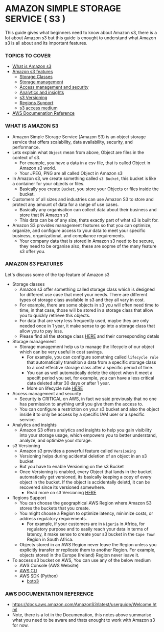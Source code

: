 # AMAZON SIMPLE STORAGE SERVICE ( S3 )
This guide gives what beginners need to know about Amazon s3, there is a lot about Amazon s3 but this guide is enought to understand what Amazon s3 is all about and its important features.

### TOPICS TO COVER
- [What is Amazon s3](https://github.com/coredataengineers/CDE-BOOTCAMP/blob/main/09_aws_cloud/02_s3/README.md#what-is-amazon-s3)
- [Amazon s3 features](https://github.com/coredataengineers/CDE-BOOTCAMP/blob/main/09_aws_cloud/02_s3/README.md#amazon-s3-features)
  - [Storage Classes](https://github.com/coredataengineers/CDE-BOOTCAMP/blob/main/09_aws_cloud/02_s3/README.md#:~:text=of%20Amazon%20s3-,Storage%20classes,-Amazon%20s3%20offer)
  - [Storage management](https://github.com/coredataengineers/CDE-BOOTCAMP/blob/main/09_aws_cloud/02_s3/README.md#:~:text=their%20corresponding%20detals-,Storage%20management,-Storage%20management%20help)
  - [Access management and security](https://github.com/coredataengineers/CDE-BOOTCAMP/blob/main/09_aws_cloud/02_s3/README.md#:~:text=lifecycle%20rule%20HERE-,Access%20management%20and%20security,-Security%20is%20CRITICAL)
  - [Analytics and insights](https://github.com/coredataengineers/CDE-BOOTCAMP/blob/main/09_aws_cloud/02_s3/README.md#:~:text=a%20specific%20service.-,Analytics%20and%20insights,-Amazon%20S3%20offers)
  - [s3 Versioning](https://github.com/coredataengineers/CDE-BOOTCAMP/blob/main/09_aws_cloud/02_s3/README.md#:~:text=optimize%20your%20storage.-,s3%20Versioning,-Amazon%20s3%20provides)
  - [Regions Support](https://github.com/coredataengineers/CDE-BOOTCAMP/blob/main/09_aws_cloud/02_s3/README.md#:~:text=s3%20Versioning%20HERE-,Regions%20Support,-You%20can%20choose)
  - [s3 access medium](https://github.com/coredataengineers/CDE-BOOTCAMP/blob/main/09_aws_cloud/02_s3/README.md#:~:text=To%20access%20s3%20bucket%20on%20AWS%2C%20You%20can%20use%20any%20of%20the%20below%20medium)
- [AWS Documenation Reference](https://github.com/coredataengineers/CDE-BOOTCAMP/blob/main/09_aws_cloud/02_s3/README.md#aws-documentation-reference)

### WHAT IS AMAZON S3
- Amazon Simple Storage Service (Amazon S3) is an object storage service that offers scalability, data availability, security, and performance.
- Lets explain what `Object` mean from above, Object are files in the context of s3.
  - For example, you have a data in a csv file, that is called Object in Amazon s3 world.
  - Your JPEG, PNG are all called Object in Amazon s3
- In Amazon s3, we create something called `s3 Bucket`, this bucket is like a container for your objects or files.
  - Basically you create `Bucket`, you store your Objects or files inside the bucket.
- Customers of all sizes and industries can use Amazon S3 to store and protect any amount of data for a range of use cases.
  - Basically any organisation can collect data about their business and store that iN Amaozn s3
  - This data can be of any size, thats exactly part of what s3 is built for.
- Amazon S3 provides management features so that you can optimize, organize, and configure access to your data to meet your specific business, organizational, and compliance requirements.
  - Your company data that is stored in Amazon s3 need to be secure, they need to be organise also, these are sopme of the many feature s3 offer you.


### AMAZON S3 FEATURES
Let's discuss some of the top feature of Amazon s3
- Storage classes
  - Amazon s3 offer something called storage class which is designed for different use case that meet your needs. There are different types of storage class available in s3 and they all vary in cost.
  - For example, there are some objects in s3 you will often need time to time, in that case, those will be stored in a storage class that allow you to quickly retrieve this objects.
  - For data that are very less frequently used, maybe they are only needed once in 1 year, it make sense to go into a storage class that allow you to pay less.
  - Please find all the storage class [HERE](https://aws.amazon.com/s3/storage-classes/) and their corresponding detals
- Storage management
  - Storage management help us to manage the lifecycle of our object which can be very useful in cost savings.
    - For example, you can configure something called `lifecycle rule` that automatically transition a data from a specific storage class to a cost effective storage class after a specific period of time.
    - You can as well automatically delete the object when it meet a specift period you set, for example, you can have a less critical data deleted after 30 days or after 1 year.
    - More on lifecycle rule [HERE](https://docs.aws.amazon.com/AmazonS3/latest/userguide/Welcome.html#:~:text=for%20compliance%20requirements.-,S3%20Lifecycle,-%E2%80%93%20Configure%20a%20lifecycle)
- Access management and security
  - Security is CRITICAL on AWS, in fact we said previously that no one has permission to anything until you give them the access to.
  - You can configure a restriction on your s3 bucket and also the object inside it to only be access by a specific IAM user or a specific service.
- Analytics and insights
  - Amazon S3 offers analytics and insights to help you gain visibility into your storage usage, which empowers you to better understand, analyze, and optimize your storage.
- s3 Versioning
  - Amazon s3 provides a powerful feature called `Versioning`
  - Versioning helps during acidental deletion of an object in an s3 bucket
  - But you have to enable Versioning on the s3 Bucket
  - Once Versioning is enabled, every Object that lands in the bucket automatically get versioned, its basically keeping a copy of every object in the bucket. If the object is accidentally deletd, it can be recovered since its versioned somewhere.
    - Read more on s3 Versioning [HERE](https://docs.aws.amazon.com/AmazonS3/latest/userguide/Versioning.html)
- Regions Support
  - You can choose the geographical AWS Region where Amazon S3 stores the buckets that you create.
  - You might choose a Region to optimize latency, minimize costs, or address regulatory requirements.
    - For example, if your customers are in `Nigeria` in Africa, for regulatory purpose and to easily reach your data in terms of latency, it make sense to create your s3 bucket in the `Cape Town` Region in South Africa.
  - Objects stored in an AWS Region never leave the Region unless you explicitly transfer or replicate them to another Region. For example, objects stored in the Europe (Ireland) Region never leave it.
- To access s3 bucket on AWS, You can use any of the below medium
  - AWS Console (AWS Website)
  - [AWS CLI](https://docs.aws.amazon.com/cli/latest/reference/s3/)
  - AWS SDK (Python)
    - [boto3](https://boto3.amazonaws.com/v1/documentation/api/latest/reference/services/s3.html)
   
### AWS DOCUMENTATION REFERENCE
- https://docs.aws.amazon.com/AmazonS3/latest/userguide/Welcome.html
- Note, there is a lot in the Documenation, this notes above summarise what you need to be aware and thats enought to work with Amazon s3 for now.
